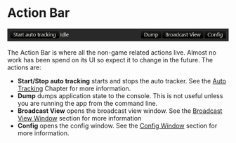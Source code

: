 # Action Bar

![Action Bar](./images/action-bar.png)

The Action Bar is where all the non-game related actions live. Almost no
work has been spend on its UI so expect it to change in the future. The
actions are:

- **Start/Stop auto tracking** starts and stops the auto tracker. See the
  [Auto Tracking](./03_auto_tracking.md) Chapter for more information.
- **Dump** dumps application state to the console. This is not useful
  unless you are running the app from the command line.
- **Broadcast View** opens the broadcast view window. See the
  [Broadcast View Window](./02_quick_start_broadcast_window.md) section for more information
- **Config** opens the config window. See the [Config Window](./02_quick_start_config_window.md)
  section for more information.
